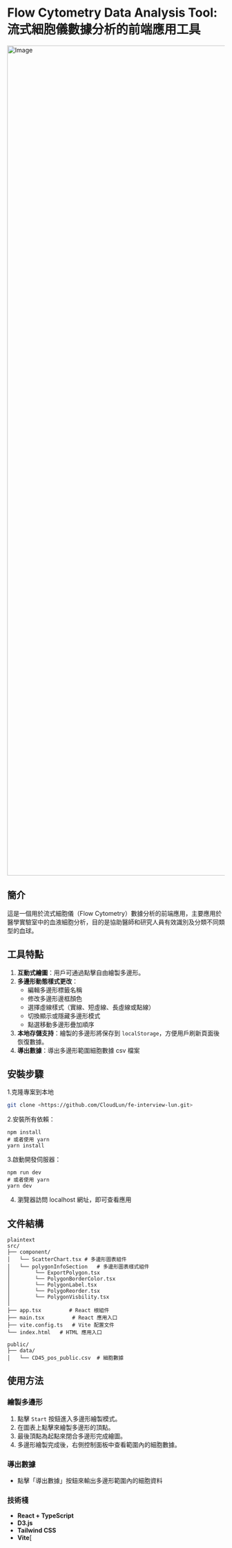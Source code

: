 # Flow Cytometry Data Analysis Tool: 流式細胞儀數據分析的前端應用工具

<img width="1920" alt="Image" src="https://github.com/user-attachments/assets/1ccc33a0-b49c-4835-9b35-5c1ad9740c23" />

## 簡介
這是一個用於流式細胞儀（Flow Cytometry）數據分析的前端應用，主要應用於醫學實驗室中的血液細胞分析，目的是協助醫師和研究人員有效識別及分類不同類型的血球。

## 工具特點
1. **互動式繪圖**：用戶可通過點擊自由繪製多邊形。
2. **多邊形動態樣式更改**：
   - 編輯多邊形標籤名稱
   - 修改多邊形邊框顏色
   - 選擇虛線樣式（實線、短虛線、長虛線或點線）
   - 切換顯示或隱藏多邊形模式
   - 點選移動多邊形疊加順序
3. **本地存儲支持**：繪製的多邊形將保存到 `localStorage`，方便用戶刷新頁面後恢復數據。
4. **導出數據**：導出多邊形範圍細胞數據 csv 檔案


## 安裝步驟
1.克隆專案到本地
```bash
git clone <https://github.com/CloudLun/fe-interview-lun.git>
```
2.安裝所有依賴：
```
npm install
# 或者使用 yarn
yarn install
```
3.啟動開發伺服器：
```
npm run dev
# 或者使用 yarn
yarn dev
```
4. 瀏覽器訪問 localhost 網址，即可查看應用

## 文件結構
```
plaintext
src/
├── component/
│   └── ScatterChart.tsx # 多邊形圖表組件
│   └── polygonInfoSection   # 多邊形圖表樣式組件
│        └── ExportPolygon.tsx
│        └── PolygonBorderColor.tsx
│        └── PolygonLabel.tsx
│        └── PolygoReorder.tsx
│        └── PolygonVisbility.tsx
│
├── app.tsx         # React 根組件
├── main.tsx         # React 應用入口
├── vite.config.ts   # Vite 配置文件
└── index.html   # HTML 應用入口

public/
├── data/
│   └── CD45_pos_public.csv  # 細胞數據
```
## 使用方法
### 繪製多邊形
1. 點擊 `Start` 按鈕進入多邊形繪製模式。
2. 在圖表上點擊來繪製多邊形的頂點。
3. 最後頂點為起點來閉合多邊形完成繪圖。
4. 多邊形繪製完成後，右側控制面板中查看範圍內的細胞數據。

### 導出數據
- 點擊「導出數據」按鈕來輸出多邊形範圍內的細胞資料

### 技術棧
- **React + TypeScript**
- **D3.js**
- **Tailwind CSS**
- **Vite**[
